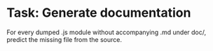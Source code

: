 # Task: Generate documentation

For every dumped .js module without accompanying .md under doc/, predict the missing file from the source.